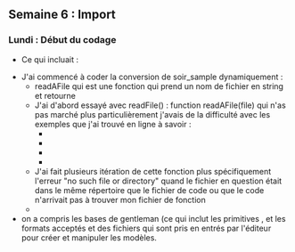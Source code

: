 ## Semaine 6 : Import  

### Lundi : Début du codage 

- Ce qui incluait : 

<ul>
  <li>J'ai commencé à coder la conversion de soir_sample dynamiquement : 
	<ul>
		<li>readAFile qui est une fonction qui prend un nom de fichier en string et retourne</li>
		<li>J'ai d'abord essayé avec readFile() : function readAFile(file) qui n'as pas marché plus particulièrement j'avais de la difficulté avec les exemples que j'ai trouvé en ligne à savoir : 
			<ul>
				<li><a href="https://nodejs.dev/learn/reading-files-with-nodejs"></a></li>
				<li><a href="https://nodejs.org/en/knowledge/file-system/how-to-read-files-in-nodejs/"></a></li>
				<li><a href="https://www.geeksforgeeks.org/node-js-fs-readfile-method/"></a></li>
				<li><a href="https://stackabuse.com/read-files-with-node-js/"></a></li>
			</ul>
		<li>J'ai fait plusieurs itération de cette fonction plus spécifiquement l'erreur "no such file or directory" quand le fichier en question était dans le même répertoire que le fichier de code ou que le code n'arrivait pas à trouver mon fichier de fonction</li>
		<li></li>
	</ul>
  </li>
  <li>on a compris les bases de gentleman (ce qui inclut les primitives , et les formats acceptés et des fichiers qui sont pris en entrés par l'éditeur pour créer et manipuler les modèles.</li>
</ul>